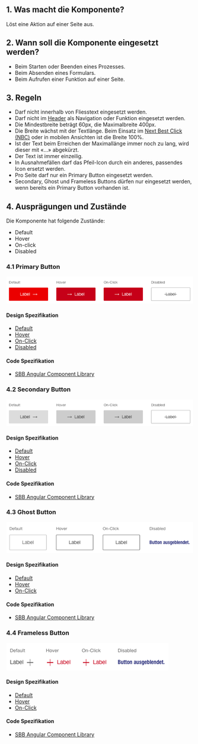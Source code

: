 ## 1. Was macht die Komponente?
Löst eine Aktion auf einer Seite aus.

## 2. Wann soll die Komponente eingesetzt werden? 
* Beim Starten oder Beenden eines Prozesses.
* Beim Absenden eines Formulars.
* Beim Aufrufen einer Funktion auf einer Seite.

## 3. Regeln
* Darf nicht innerhalb von Fliesstext eingesetzt werden.
* Darf nicht im [Header](https://digital.sbb.ch/de/modules/header) als Navigation oder Funktion eingesetzt werden.
* Die Mindestbreite beträgt 60px, die Maximalbreite 400px.
* Die Breite wächst mit der Textlänge. Beim Einsatz im [Next Best Click (NBC)](https://digital.sbb.ch/de/components/nbc) oder in mobilen Ansichten ist die Breite 100%.
* Ist der Text beim Erreichen der Maximallänge immer noch zu lang, wird dieser mit «\...» abgekürzt.
* Der Text ist immer einzeilig.
* In Ausnahmefällen darf das Pfeil-Icon durch ein anderes, passendes Icon ersetzt werden.
* Pro Seite darf nur ein Primary Button eingesetzt werden.
* Secondary, Ghost und Frameless Buttons dürfen nur eingesetzt werden, wenn bereits ein Primary Button vorhanden ist.

## 4. Ausprägungen und Zustände
Die Komponente hat folgende Zustände:
* Default
* Hover
* On-click
* Disabled

### 4.1 Primary Button
![Darstellung der Komponente Primary Button](https://raw.githubusercontent.com/sbb-design-systems/design-system-website-documentation/master/documentation/components/button/images/button_primary.png 'class: image')

#### Design Spezifikation
* [Default](https://sbb.invisionapp.com/d/main#/console/15744722/326883321/inspect) 
* [Hover](https://sbb.invisionapp.com/d/main#/console/15744722/326883322/inspect) 
* [On-Click](https://sbb.invisionapp.com/d/main#/console/15744722/326883323/inspect) 
* [Disabled](https://sbb.invisionapp.com/d/main#/console/15744722/326883324/inspect) 

#### Code Spezifikation
* [SBB Angular Component Library](https://sbb-angular.app.sbb.ch/latest/public/components/button)

### 4.2 Secondary Button
![Darstellung der Komponente Secondary Button](https://raw.githubusercontent.com/sbb-design-systems/design-system-website-documentation/master/documentation/components/button/images/button_secondary.png 'class: image')

#### Design Spezifikation
* [Default](https://sbb.invisionapp.com/d/main#/console/15744722/326896021/inspect) 
* [Hover](https://sbb.invisionapp.com/d/main#/console/15744722/326896022/inspect) 
* [On-Click](https://sbb.invisionapp.com/d/main#/console/15744722/326896023/inspect) 
* [Disabled](https://sbb.invisionapp.com/d/main#/console/15744722/326896024/inspect) 

#### Code Spezifikation
* [SBB Angular Component Library](https://sbb-angular.app.sbb.ch/latest/public/components/button)

### 4.3 Ghost Button
![Darstellung der Komponente Ghost Button](https://raw.githubusercontent.com/sbb-design-systems/design-system-website-documentation/master/documentation/components/button/images/button_ghost.png 'class: image')

#### Design Spezifikation
* [Default](https://sbb.invisionapp.com/d/main#/console/15744722/326896025/inspect) 
* [Hover](https://sbb.invisionapp.com/d/main#/console/15744722/326896026/inspect) 
* [On-Click](https://sbb.invisionapp.com/d/main#/console/15744722/326896027/inspect) 

#### Code Spezifikation
* [SBB Angular Component Library](https://sbb-angular.app.sbb.ch/latest/public/components/button)

### 4.4 Frameless Button
![Darstellung der Komponente Frameless Button](https://raw.githubusercontent.com/sbb-design-systems/design-system-website-documentation/master/documentation/components/button/images/button_frameless.png 'class: image')

#### Design Spezifikation
* [Default](https://sbb.invisionapp.com/d/main#/console/15744722/326896028/inspect) 
* [Hover](https://sbb.invisionapp.com/d/main#/console/15744722/326896029/inspect) 
* [On-Click](https://sbb.invisionapp.com/d/main#/console/15744722/326896030/inspect) 

#### Code Spezifikation
* [SBB Angular Component Library](https://sbb-angular.app.sbb.ch/latest/public/components/button)